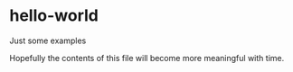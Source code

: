 # hello-world
Just some examples
 
 Hopefully the contents of this file will become more meaningful with time.
